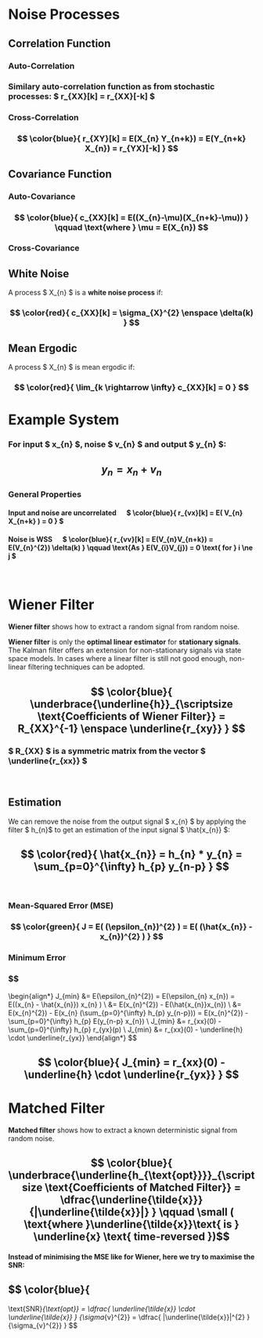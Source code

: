 # Noise Processes

## Correlation Function

### Auto-Correlation
### Similary auto-correlation function as from stochastic processes: $ r_{XX}[k] = r_{XX}[-k] $

### Cross-Correlation
### $$ \color{blue}{ r_{XY}[k] = E(X_{n} Y_{n+k}) = E(Y_{n+k} X_{n}) = r_{YX}[-k] } $$

## Covariance Function

### Auto-Covariance
### $$ \color{blue}{ c_{XX}[k] = E((X_{n}-\mu)(X_{n+k}-\mu)) } \qquad \text{where } \mu = E(X_{n})  $$

### Cross-Covariance

## White Noise
A process $ X_{n} $ is a **white noise process** if:
### $$ \color{red}{ c_{XX}[k] = \sigma_{X}^{2} \enspace \delta(k) } $$

## Mean Ergodic
A process $ X_{n} $ is mean ergodic if:
### $$ \color{red}{ \lim_{k \rightarrow \infty} c_{XX}[k] = 0 } $$


# Example System
### For input $ x_{n} $, noise $ v_{n} $ and output $ y_{n} $:
## $$ y_{n} = x_{n} + v_{n} $$

### General Properties
#### Input and noise are uncorrelated &emsp; $ \color{blue}{ r_{vx}[k] = E( V_{n} X_{n+k} ) = 0 } $
#### Noise is WSS &emsp; $ \color{blue}{ r_{vv}[k] = E(V_{n}V_{n+k}) = E(V_{n}^{2}) \delta(k) } \qquad \text{As } E(V_{i}V_{j}) = 0 \text{ for } i \ne j $

</br>

# Wiener Filter
**Wiener filter** shows how to extract a random signal from random noise.

**Wiener filter** is only the **optimal linear estimator** for **stationary signals**. The Kalman filter offers an extension for non-stationary signals via state space models. In cases where a linear filter is still not good enough, non-linear filtering techniques can be adopted.

## $$ \color{blue}{ \underbrace{\underline{h}}_{\scriptsize \text{Coefficients of Wiener Filter}} = R_{XX}^{-1} \enspace \underline{r_{xy}} } $$

### $ R_{XX} $ is a symmetric matrix from the vector $ \underline{r_{xx}} $

</br>

## Estimation
We can remove the noise from the output signal $ x_{n} $ by applying the filter $ h_{n}$ to get an estimation of the input signal $ \hat{x_{n}} $:
## $$ \color{red}{ \hat{x_{n}} = h_{n} * y_{n} = \sum_{p=0}^{\infty} h_{p} y_{n-p} } $$

</br>

### Mean-Squared Error (MSE)

### $$ \color{green}{ J = E( (\epsilon_{n})^{2} ) = E( (\hat{x_{n}} - x_{n})^{2} ) } $$
 
### Minimum Error

### $$ 
\begin{align*}
J_{min} &= E(\epsilon_{n}^{2}) = E(\epsilon_{n} x_{n}) = E((x_{n} - \hat{x_{n}}) x_{n} ) \\ 
&= E(x_{n}^{2}) - E(\hat{x_{n}}x_{n}) \\
&= E(x_{n}^{2}) - E(x_{n} (\sum_{p=0}^{\infty} h_{p} y_{n-p})) = E(x_{n}^{2}) - \sum_{p=0}^{\infty} h_{p} E(y_{n-p} x_{n}) \\
J_{min} &= r_{xx}(0) - \sum_{p=0}^{\infty} h_{p} r_{yx}(p) \\
J_{min} &= r_{xx}(0) - \underline{h} \cdot \underline{r_{yx}}
\end{align*}
$$ 

## $$ \color{blue}{ J_{min} = r_{xx}(0) - \underline{h} \cdot \underline{r_{yx}} } $$


# Matched Filter
**Matched filter** shows how to extract a known deterministic signal from random noise.

## $$ \color{blue}{ \underbrace{\underline{h_{\text{opt}}}}_{\scriptsize \text{Coefficients of Matched Filter}} = \dfrac{\underline{\tilde{x}}}{|\underline{\tilde{x}}|} } \qquad \small ( \text{where }\underline{\tilde{x}}\text{ is } \underline{x} \text{ time-reversed })$$

#### Instead of minimising the MSE like for Wiener, here we try to maximise the SNR:

## $$ \color{blue}{
\text{SNR}_{\text{opt}} = \dfrac{ \underline{\tilde{x}} \cdot \underline{\tilde{x}} } {\sigma_{v}^{2}} = \dfrac{ |\underline{\tilde{x}}|^{2} } {\sigma_{v}^{2}} 
} $$

